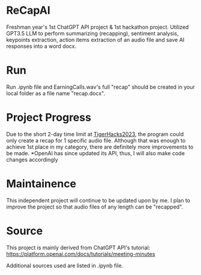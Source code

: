 # ReCapAI
Freshman year's 1st ChatGPT API project &amp; 1st hackathon project. Utilized GPT3.5 LLM to perform summarizing (recapping), sentiment analysis, keypoints extraction, action items extraction of an audio file and save AI responses into a word docx.

# Run
Run .ipynb file and EarningCalls.wav's full "recap" should be created in your local folder as a file name "recap.docx". 

# Project Progress
Due to the short 2-day time limit at [TigerHacks2023](https://mizzoutigerhacks2023.devpost.com/), the program could only create a recap for 1 specific audio file. Although that was enough to achieve 1st place in my category, there are definitely more improvements to be made. *OpenAI has since updated its API, thus, I will also make code changes accordingly

# Maintainence
This independent project will continue to be updated upon by me. I plan to improve the project so that audio files of any length can be "recapped".

# Source
This project is mainly derived from ChatGPT API's tutorial: https://platform.openai.com/docs/tutorials/meeting-minutes

Additional sources used are listed in .ipynb file.
